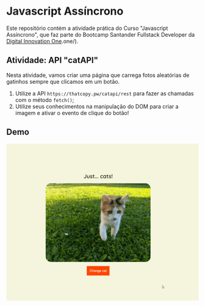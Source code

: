 # Javascript Assíncrono

Este repositório contém a atividade prática do Curso "Javascript Assíncrono", que faz parte do Bootcamp Santander Fullstack Developer da [Digital Innovation One](https://digitalinnovation.one/).one/).

## Atividade: API "catAPI"

Nesta atividade, vamos criar uma página que carrega fotos aleatórias de gatinhos sempre que clicamos em um botão.

1. Utilize a API `https://thatcopy.pw/catapi/rest` para fazer as chamadas com o método `fetch()`;
2. Utilize seus conhecimentos na manipulação do DOM para criar a imagem e ativar o evento de clique do botão!

## Demo

![catAPI](./api-cats.gif)